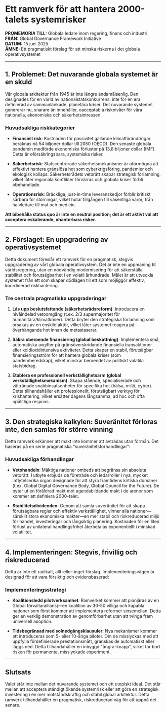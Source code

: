 # Ett ramverk för att hantera 2000-talets systemrisker

**PROMEMORIA TILL:** Globala ledare inom regering, finans och industri  
**FRÅN:** Global Governance Framework Initiative  
**DATUM:** 15 juni 2025  
**ÄMNE:** Ett pragmatiskt förslag för att minska riskerna i det globala operativsystemet

---

## 1. Problemet: Det nuvarande globala systemet är en skuld

Vår globala arkitektur från 1945 är inte längre ändamålsenlig. Den designades för en värld av nationalstatskonkurrens, inte för en era definierad av sammanlänkade, planetära kriser. Det nuvarande systemet genererar nu, snarare än innehåller, oacceptabla risknivåer för våra nationella, ekonomiska och säkerhetsintressen.

### Huvudsakliga riskkategorier

- **Finansiell risk**: Kostnaden för passivitet gällande klimatförändringar beräknas nå 54 biljoner dollar till 2050 (OECD). Den senaste globala pandemin medförde ekonomiska förluster på 13,8 biljoner dollar (IMF). Detta är oförsäkringsbara, systemiska risker.

- **Säkerhetsrisk**: Statscentrerade säkerhetsmekanismer är oförmögna att effektivt hantera gränslösa hot som cyberkrigsföring, pandemier och ekologisk kollaps. Säkerhetsrådets vetorätt skapar strategisk förlamning, vilket låter regionala konflikter förvärras och globala kriser förbli obehandlade.

- **Operationsrisk**: Bräckliga, just-in-time leveranskedjor förblir kritiskt sårbara för störningar, vilket hotar tillgången till väsentliga varor, från halvledare till mat och medicin.

**Att bibehålla status quo är inte en neutral position; det är ett aktivt val att acceptera eskalerande, ohanterbara risker.**

---

## 2. Förslaget: En uppgradering av operativsystemet

Detta dokument föreslår ett ramverk för en pragmatisk, stegvis uppgradering av vårt globala operativsystem. Det är inte en uppmaning till världsregering, utan en nödvändig modernisering för att säkerställa stabilitet och förutsägbarhet i en volatil århundrade. Målet är att utveckla systemet från ett som skapar dödlägen till ett som möjliggör effektiv, koordinerad riskhantering.

### Tre centrala pragmatiska uppgraderingar

1. **Lås upp beslutsfattande (säkerhetsrådsreform)**: Introducera en nivåindelad vetoomgång (t.ex. 2/3 supermajoritet för humanitära/klimatkriser). Detta bryter den strategiska förlamning som orsakas av en enskild aktör, vilket låter systemet reagera på överhängande hot innan de metastaserar.

2. **Säkra oberoende finansiering (global beskattning)**: Implementera små, automatiska avgifter på gränsöverskridande finansiella transaktioner eller koldioxidintensiva aktiviteter. Detta skapar en stabil, förutsägbar finansieringsström för att hantera globala kriser (som pandemberedskap), vilket minskar beroendet av politiskt volatila statsbidrag.

3. **Etablera en professionell verkställighetsarm (global verkställighetsmekanism)**: Skapa stående, specialiserade och vältränade snabbinsatsenheter för specifika hot (hälsa, miljö, cyber). Detta tillhandahåller ett professionellt, förutsägbart verktyg för krishantering, vilket ersätter dagens långsamma, ad hoc och ofta opålitliga respons.

---

## 3. Den strategiska kalkylen: Suveränitet förloras inte, den samlas för större vinning

Detta ramverk erkänner att makt inte kommer att avträdas utan förmån. Det baseras på en serie pragmatiska "suveränitetsförhandlingar":

### Huvudsakliga förhandlingar

- **Vetohandeln**: Mäktiga nationer ombeds att begränsa sin absoluta vetorätt. I utbyte erbjuds de företräde och ledarroller i nya, mycket inflytelserika organ designade för att styra framtidens kritiska domäner (t.ex. Global Digital Governance Body, Global Council for the Future). De byter ut en föråldrad makt mot agendabildande makt i de arenor som kommer att definiera 2000-talet.

- **Stabilitetsdividenden**: Genom att samla suveränitet för att skapa förutsägbara regler och effektiv verkställighet, vinner alla nationer—särskilt stora ekonomiska makter—en mer stabil och riskreducerad miljö för handel, investeringar och långsiktig planering. Kostnaden för en liten förlust av unilateral handlingsfrihet återbetalas exponentiellt i minskad volatilitet.

---

## 4. Implementeringen: Stegvis, frivillig och riskreducerad

Detta är inte ett radikalt, allt-eller-inget-förslag. Implementeringsvägen är designad för att vara försiktig och evidensbaserad:

### Implementeringsstrategi

- **Koalitionsledd pilotverksamhet**: Ramverket kommer att pionjäras av en Global förvaltaralliansj—en koalition av 30-50 villiga och kapabla nationer som först kommer att implementera reformer sinsemellan. Detta ger en verklig demonstration av genomförbarhet utan att tvinga fram universell adoption.

- **Tidsbegränsad med solnedgångsklausuler**: Nya mekanismer kommer att introduceras som 5- eller 10-åriga piloter. Om de misslyckas med att uppfylla fördefinierade prestationsmått, granskas de automatiskt eller läggs ned. Detta tillhandahåller en inbyggd "ångra-knapp", vilket tar bort risken för permanenta, misslyckade experiment.

---

## Slutsats

Valet står inte mellan det nuvarande systemet och ett utopiskt ideal. Det står mellan att acceptera ständigt ökande systemrisk eller att göra en strategisk investering i en mer motståndskraftig och stabil global arkitektur. Detta ramverk tillhandahåller en pragmatisk, riskreducerad väg för att uppnå det senare.